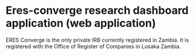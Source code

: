 # Eres-converge research dashboard application (web application)


ERES Converge is the only private IRB currently registered in Zambia. It is registered with the Office of Register of Companies in Lusaka Zambia.


